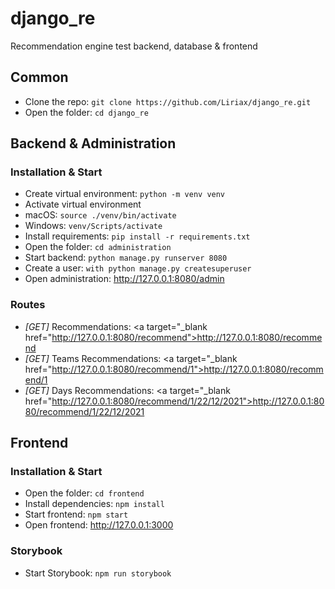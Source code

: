 # django_re
Recommendation engine test backend, database & frontend

## Common
- Clone the repo: `git clone https://github.com/Liriax/django_re.git`
- Open the folder: `cd django_re`

## Backend & Administration
### Installation & Start
- Create virtual environment: `python -m venv venv`
- Activate virtual environment
 - macOS: `source ./venv/bin/activate`
 - Windows: `venv/Scripts/activate`
- Install requirements: `pip install -r requirements.txt`
- Open the folder: `cd administration`
- Start backend: `python manage.py runserver 8080`
- Create a user: `with python manage.py createsuperuser`
- Open administration: http://127.0.0.1:8080/admin

### Routes
- *[GET]* Recommendations: <a target="_blank href="http://127.0.0.1:8080/recommend">http://127.0.0.1:8080/recommend</a>
- *[GET]* Teams Recommendations: <a target="_blank href="http://127.0.0.1:8080/recommend/1">http://127.0.0.1:8080/recommend/1</a>
- *[GET]* Days Recommendations: <a target="_blank href="http://127.0.0.1:8080/recommend/1/22/12/2021">http://127.0.0.1:8080/recommend/1/22/12/2021</a>

## Frontend
### Installation & Start
- Open the folder: `cd frontend`
- Install dependencies: `npm install`
- Start frontend: `npm start`
- Open frontend: http://127.0.0.1:3000

### Storybook
- Start Storybook: `npm run storybook`
